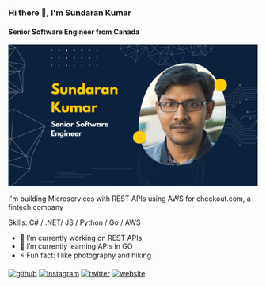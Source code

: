 ### Hi there 👋, I'm Sundaran Kumar
#### Senior Software Engineer from Canada
![Senior Software Engineer from Canada](https://github.com/daran9/daran9/blob/main/Cover.png)

I'm building Microservices with REST APIs using AWS for checkout.com, a fintech company

Skills: C# / .NET/ JS / Python / Go / AWS

- 🔭 I’m currently working on REST APIs 
- 🌱 I’m currently learning APIs in GO 
- ⚡ Fun fact: I like photography and hiking 


[<img src='https://cdn.jsdelivr.net/npm/simple-icons@3.0.1/icons/github.svg' alt='github' height='40'>](https://github.com/daran9)  [<img src='https://cdn.jsdelivr.net/npm/simple-icons@3.0.1/icons/instagram.svg' alt='instagram' height='40'>](https://www.instagram.com/daran9/)  [<img src='https://cdn.jsdelivr.net/npm/simple-icons@3.0.1/icons/twitter.svg' alt='twitter' height='40'>](https://twitter.com/daran9)  [<img src='https://cdn.jsdelivr.net/npm/simple-icons@3.0.1/icons/icloud.svg' alt='website' height='40'>](https://daran9.wordpress.com/)  
